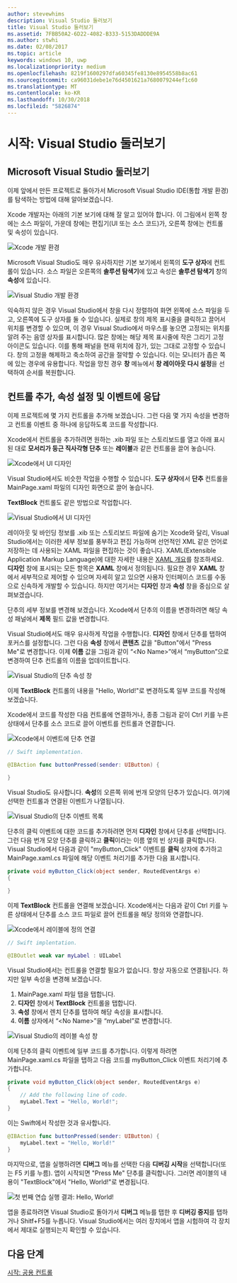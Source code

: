 ```yaml
---
author: stevewhims
description: Visual Studio 둘러보기
title: Visual Studio 둘러보기
ms.assetid: 7FBB50A2-6D22-4082-B333-5153DADDDE9A
ms.author: stwhi
ms.date: 02/08/2017
ms.topic: article
keywords: windows 10, uwp
ms.localizationpriority: medium
ms.openlocfilehash: 8219f1600297dfa60345fe8130e8954558b8ac61
ms.sourcegitcommit: ca96031debe1e76d4501621a7680079244ef1c60
ms.translationtype: MT
ms.contentlocale: ko-KR
ms.lasthandoff: 10/30/2018
ms.locfileid: "5826874"
---
```

# <a name="getting-started-getting-around-in-visual-studio"></a>시작: Visual Studio 둘러보기


## <a name="getting-around-in-microsoft-visual-studio"></a>Microsoft Visual Studio 둘러보기

이제 앞에서 만든 프로젝트로 돌아가서 Microsoft Visual Studio IDE(통합 개발 환경)를 탐색하는 방법에 대해 알아보겠습니다.

Xcode 개발자는 아래의 기본 보기에 대해 잘 알고 있어야 합니다. 이 그림에서 왼쪽 창에는 소스 파일이, 가운데 창에는 편집기(UI 또는 소스 코드)가, 오른쪽 창에는 컨트롤 및 속성이 있습니다.

![Xcode 개발 환경](images/ios-to-uwp/xcode-ide.png)

Microsoft Visual Studio도 매우 유사하지만 기본 보기에서 왼쪽의 **도구 상자**에 컨트롤이 있습니다. 소스 파일은 오른쪽의 **솔루션 탐색기**에 있고 속성은 **솔루션 탐색기** 창의 **속성**에 있습니다.

![Visual Studio 개발 환경](images/ios-to-uwp/vs-ide.png)

익숙하지 않은 경우 Visual Studio에서 창을 다시 정렬하여 화면 왼쪽에 소스 파일을 두고, 오른쪽에 도구 상자를 둘 수 있습니다. 실제로 창의 제목 표시줄을 클릭하고 끌어서 위치를 변경할 수 있으며, 이 경우 Visual Studio에서 마우스를 놓으면 고정되는 위치를 알려 주는 음영 상자를 표시합니다. 많은 창에는 해당 제목 표시줄에 작은 그리기 고정 아이콘도 있습니다. 이를 통해 패널을 현재 위치에 잠가, 있는 그대로 고정할 수 있습니다. 창의 고정을 해제하고 축소하여 공간을 절약할 수 있습니다. 이는 모니터가 좁은 쪽에 있는 경우에 유용합니다. 작업을 망친 경우 **창** 메뉴에서 **창 레이아웃 다시 설정**을 선택하여 순서를 복원합니다.

## <a name="adding-controls-setting-their-properties-and-responding-to-events"></a>컨트롤 추가, 속성 설정 및 이벤트에 응답

이제 프로젝트에 몇 가지 컨트롤을 추가해 보겠습니다. 그런 다음 몇 가지 속성을 변경하고 컨트롤 이벤트 중 하나에 응답하도록 코드를 작성합니다.

Xcode에서 컨트롤을 추가하려면 원하는 .xib 파일 또는 스토리보드를 열고 아래 표시된 대로 **모서리가 둥근 직사각형 단추** 또는 **레이블**과 같은 컨트롤을 끌어 놓습니다.

![Xcode에서 UI 디자인](images/ios-to-uwp/xcode-add-button-label.png)

Visual Studio에서도 비슷한 작업을 수행할 수 있습니다. **도구 상자**에서 **단추** 컨트롤을 MainPage.xaml 파일의 디자인 화면으로 끌어 놓습니다.

**TextBlock** 컨트롤도 같은 방법으로 작업합니다.

![Visual Studio에서 UI 디자인](images/ios-to-uwp/vs-add-button-label.png)

레이아웃 및 바인딩 정보를 .xib 또는 스토리보드 파일에 숨기는 Xcode와 달리, Visual Studio에서는 이러한 세부 정보를 풍부하고 편집 가능하며 선언적인 XML 같은 언어로 저장하는 데 사용되는 XAML 파일을 편집하는 것이 좋습니다. XAML(Extensible Application Markup Language)에 대한 자세한 내용은 [XAML 개요](https://msdn.microsoft.com/library/windows/apps/mt185595)를 참조하세요. **디자인** 창에 표시되는 모든 항목은 **XAML** 창에서 정의됩니다. 필요한 경우 **XAML** 창에서 세부적으로 제어할 수 있으며 자세히 알고 있으면 사용자 인터페이스 코드를 수동으로 신속하게 개발할 수 있습니다. 하지만 여기서는 **디자인** 창과 **속성** 창을 중심으로 살펴보겠습니다.

단추의 세부 정보를 변경해 보겠습니다. Xcode에서 단추의 이름을 변경하려면 해당 속성 패널에서 **제목** 필드 값을 변경합니다.

Visual Studio에서도 매우 유사하게 작업을 수행합니다. **디자인** 창에서 단추를 탭하여 포커스를 설정합니다. 그런 다음 **속성** 창에서 **콘텐츠** 값을 "Button"에서 "Press Me"로 변경합니다. 이제 **이름** 값을 그림과 같이 “&lt;No Name&gt;”에서 “myButton”으로 변경하여 단추 컨트롤의 이름을 업데이트합니다.

![Visual Studio의 단추 속성 창](images/ios-to-uwp/vs-button-properties.png)

이제 **TextBlock** 컨트롤의 내용을 "Hello, World!"로 변경하도록 일부 코드를 작성해 보겠습니다.

Xcode에서 코드를 작성한 다음 컨트롤에 연결하거나, 종종 그림과 같이 Ctrl 키를 누른 상태에서 단추를 소스 코드로 끌어 이벤트를 컨트롤과 연결합니다.

![Xcode에서 이벤트에 단추 연결](images/ios-to-uwp/xcode-add-button-event.png)

```swift
// Swift implementation.

@IBAction func buttonPressed(sender: UIButton) {
    
}
```

Visual Studio도 유사합니다. **속성**의 오른쪽 위에 번개 모양의 단추가 있습니다. 여기에 선택한 컨트롤과 연결된 이벤트가 나열됩니다.

![Visual Studio의 단추 이벤트 목록](images/ios-to-uwp/vs-button-event.png)

단추의 클릭 이벤트에 대한 코드를 추가하려면 먼저 **디자인** 창에서 단추를 선택합니다. 그런 다음 번개 모양 단추를 클릭하고 **클릭**이라는 이름 옆의 빈 상자를 클릭합니다. Visual Studio에서 다음과 같이 "myButton\_Click" 이벤트를 **클릭** 상자에 추가하고 MainPage.xaml.cs 파일에 해당 이벤트 처리기를 추가한 다음 표시합니다.

```csharp
private void myButton_Click(object sender, RoutedEventArgs e)
{

}
```

이제 **TextBlock** 컨트롤을 연결해 보겠습니다. Xcode에서는 다음과 같이 Ctrl 키를 누른 상태에서 단추를 소스 코드 파일로 끌어 컨트롤을 해당 정의와 연결합니다.

![Xcode에서 레이블에 정의 연결](images/ios-to-uwp/xcode-add-button-reference.png)

```swift
// Swift implentation.

@IBOutlet weak var myLabel : UILabel
```

Visual Studio에서는 컨트롤을 연결할 필요가 없습니다. 항상 자동으로 연결됩니다. 하지만 일부 속성을 변경해 보겠습니다.

1.  MainPage.xaml 파일 탭을 탭합니다.
2.  **디자인** 창에서 **TextBlock** 컨트롤을 탭합니다.
3.  **속성** 창에서 렌치 단추를 탭하여 해당 속성을 표시합니다.
4.  **이름** 상자에서 “&lt;No Name&gt;”을 “myLabel”로 변경합니다.

![Visual Studio의 레이블 속성 창](images/ios-to-uwp/vs-label-properties.png)

이제 단추의 클릭 이벤트에 일부 코드를 추가합니다. 이렇게 하려면 MainPage.xaml.cs 파일을 탭하고 다음 코드를 myButton\_Click 이벤트 처리기에 추가합니다.

```csharp
private void myButton_Click(object sender, RoutedEventArgs e)
{
    // Add the following line of code.    
    myLabel.Text = "Hello, World!";
}
```

이는 Swift에서 작성한 것과 유사합니다.

```swift
@IBAction func buttonPressed(sender: UIButton) {
    myLabel.text = "Hello, World!"
}
```

마지막으로, 앱을 실행하려면 **디버그** 메뉴를 선택한 다음 **디버깅 시작**을 선택합니다(또는 F5 키를 누름). 앱이 시작되면 "Press Me" 단추를 클릭합니다. 그러면 레이블의 내용이 "TextBlock"에서 "Hello, World!"로 변경됩니다.

![첫 번째 연습 실행 결과: Hello, World!](images/ios-to-uwp/vs-hello-world.png)

앱을 종료하려면 Visual Studio로 돌아가서 **디버그** 메뉴를 탭한 후 **디버깅 중지**를 탭하거나 Shitf+F5를 누릅니다. Visual Studio에서는 여러 장치에서 앱을 시험하여 각 장치에서 제대로 실행되는지 확인할 수 있습니다.

## <a name="next-step"></a>다음 단계

[시작: 공용 컨트롤](getting-started-common-controls.md)

